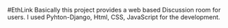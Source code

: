 #EthLink
Basically this project provides a web based Discussion room for users. I used Pyhton-Django, Html, CSS, JavaScript for the development.
